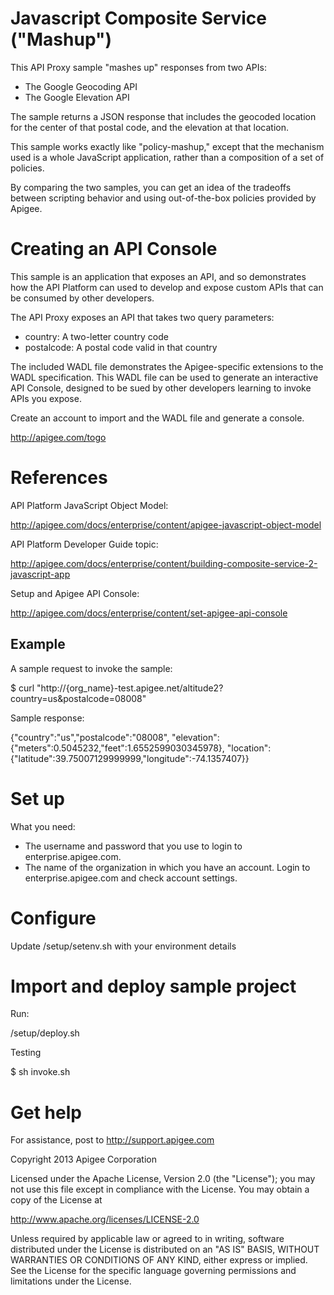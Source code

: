 # Javascript Composite Service ("Mashup")

This API Proxy sample "mashes up" responses from two APIs:

* The Google Geocoding API
* The Google Elevation API

The sample returns a JSON response that includes the geocoded location for the center
of that postal code, and the elevation at that location.

This sample works exactly like "policy-mashup," except that the mechanism used is
a whole JavaScript application, rather than a composition of a set of policies.

By comparing the two samples, you can get an idea of the tradeoffs between scripting 
behavior and using out-of-the-box policies provided by Apigee.

# Creating an API Console

This sample is an application that exposes an API, and so demonstrates how
the API Platform can used to develop and expose custom APIs that can
be consumed by other developers.

The API Proxy exposes an API that takes two query parameters:

* country: A two-letter country code
* postalcode: A postal code valid in that country

The included WADL file demonstrates the Apigee-specific extensions to the WADL
specification. This WADL file can be used to generate an interactive API 
Console, designed to be sued by other developers learning to invoke 
APIs you expose.

Create an account to import and the WADL file and generate a console.

http://apigee.com/togo

# References

API Platform JavaScript Object Model:

http://apigee.com/docs/enterprise/content/apigee-javascript-object-model

API Platform Developer Guide topic:

http://apigee.com/docs/enterprise/content/building-composite-service-2-javascript-app

Setup and Apigee API Console:

http://apigee.com/docs/enterprise/content/set-apigee-api-console

## Example

A sample request to invoke the sample:

$ curl "http://{org_name}-test.apigee.net/altitude2?country=us&postalcode=08008"

Sample response:

{"country":"us","postalcode":"08008",
 "elevation":{"meters":0.5045232,"feet":1.6552599030345978},
 "location":{"latitude":39.75007129999999,"longitude":-74.1357407}}

# Set up

What you need:

* The username and password that you use to login to enterprise.apigee.com.
* The name of the organization in which you have an account. Login to 
enterprise.apigee.com and check account settings.

# Configure 

Update /setup/setenv.sh with your environment details

# Import and deploy sample project

Run:

/setup/deploy.sh

Testing

$ sh invoke.sh

# Get help

For assistance, post to http://support.apigee.com

Copyright 2013 Apigee Corporation

Licensed under the Apache License, Version 2.0 (the "License"); you may not use
this file except in compliance with the License. You may obtain a copy
of the License at

http://www.apache.org/licenses/LICENSE-2.0

Unless required by applicable law or agreed to in writing, software
distributed under the License is distributed on an "AS IS" BASIS,
WITHOUT WARRANTIES OR CONDITIONS OF ANY KIND, either express or implied.
See the License for the specific language governing permissions and
limitations under the License.
